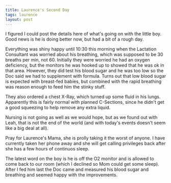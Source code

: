 ```yaml
---
title: Laurence's Second Day
tags: laurence
layout: post
---
```

I figured I could post the details here of what's going on with the little boy.  Good news is he is doing better now, but had a bit of a rough day.



Everything was shiny happy until 10:30 this morning when the Lactation Consultant was worried about his breathing, which was supposed to be 30 breaths per min, not 60.  Initially they were worried he had an oxygen deficiency, but the monitors he was hooked up to showed that he was ok in that area.  However, they did test his blood sugar and he was too low so the Doc said we had to supplement with formula.  Turns out that low blood sugar is  expected with breast-fed babies, but combined with the rapid breathing was reason enough to feed him the stinky stuff.



They also ordered a chest X-Ray, which turned up some fluid in his lungs.  Apparently this is fairly normal with planned C-Sections, since he didn't get a good squeezing to help remove any extra liquid. 



Nursing is not going as well as we would hope, but as we found out with Leah, that is not the end of the world (and with today's events doesn't seem like a big deal at all). 



Pray for Laurence's Mama, she is prolly taking it the worst of anyone. I have currently taken her phone away and she will get calling privileges back after she has a few hours of continuos sleep.



The latest word on the boy is he is off the O2 monitor and is allowed to come back to our room (which I declined so Mom could get some sleep).  After I fed him last the Doc came and measured his blood sugar and breathing and seemed happy with the improvements.
